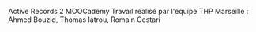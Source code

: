 Active Records 2 MOOCademy
Travail réalisé par l'équipe THP Marseille : Ahmed Bouzid, Thomas Iatrou, Romain Cestari
